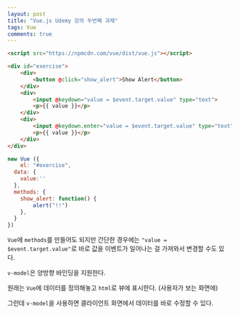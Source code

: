 ```yaml
---
layout: post
title: "Vue.js Udemy 강의 두번째 과제"
tags: Vue
comments: true
---
```




```html
<script src="https://npmcdn.com/vue/dist/vue.js"></script>

<div id="exercise">
    <div>
        <button @click="show_alert">Show Alert</button>
    </div>
    <div>
        <input @keydown="value = $event.target.value" type="text">
        <p>{{ value }}</p>
    </div>
    <div>
        <input @keydown.enter="value = $event.target.value" type="text">
        <p>{{ value }}</p>
    </div>
</div>
```



```javascript
new Vue ({
	el: "#exercise",
  data: {
  	value:''
  },
  methods: {
  	show_alert: function() {
    	alert("!!")
    },
  }
})
```



`Vue`에 `methods`를 만들어도 되지만 간단한 경우에는 `"value = $event.target.value"`로 바로 값을 이벤트가 일어나는 걸 가져와서 변경할 수도 있다.



`v-model`은 양방향 바인딩을 지원한다.

원래는 `Vue`에 데이터를 정의해놓고 `html`로 뷰에 표시한다. (사용자가 보는 화면에)

그런데 `v-model`을 사용하면 클라이언트 화면에서 데이터를 바로 수정할 수 있다.

